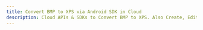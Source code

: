 ---title: Convert BMP to XPS via Android SDK in Clouddescription: Cloud APIs & SDKs to Convert BMP to XPS. Also Create, Edit & Render Microsoft Word & OpenOffice documents in the Cloud.---